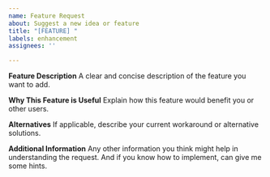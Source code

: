 ```yaml
---
name: Feature Request
about: Suggest a new idea or feature
title: "[FEATURE] "
labels: enhancement
assignees: ''

---
```


**Feature Description**
A clear and concise description of the feature you want to add.

**Why This Feature is Useful**
Explain how this feature would benefit you or other users.

**Alternatives**
If applicable, describe your current workaround or alternative solutions.

**Additional Information**
Any other information you think might help in understanding the request. And if you know how to implement, can give me some hints.
